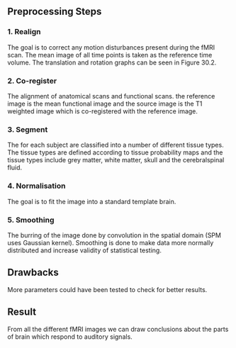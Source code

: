 ## Preprocessing Steps

### 1. Realign

The goal is to correct any motion disturbances present during the fMRI scan. The mean image of all time points is taken as the reference time volume. The translation and rotation graphs can be seen in Figure 30.2.

### 2. Co-register

The alignment of anatomical scans and functional scans. the reference image is the mean functional image and the source image is the T1 weighted image which is co-registered with the reference image.

### 3. Segment

The for each subject are classified into a number of different tissue types. The tissue types are defined according to tissue probability maps and the tissue types include grey matter, white matter, skull and the cerebralspinal fluid.

### 4. Normalisation

The goal is to fit the image into a standard template brain.

### 5. Smoothing

The burring of the image done by convolution in the spatial domain (SPM uses Gaussian kernel). Smoothing is done to make data more normally distributed and increase validity of statistical testing.

## Drawbacks

More parameters could have been tested to check for better results.

## Result

From all the different fMRI images we can draw conclusions about the parts of brain which respond to auditory signals.

